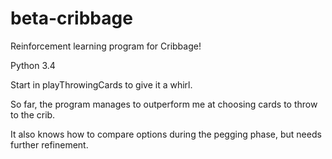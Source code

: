 # beta-cribbage
Reinforcement learning program for Cribbage!

Python 3.4

Start in playThrowingCards to give it a whirl.

So far, the program manages to outperform me at choosing cards to throw to the crib.

It also knows how to compare options during the pegging phase, but needs further refinement.
